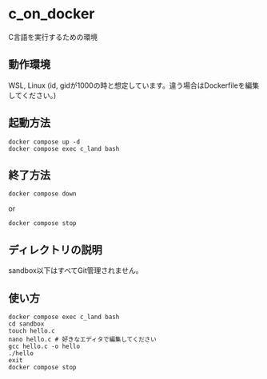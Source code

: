 # c_on_docker
C言語を実行するための環境

## 動作環境
WSL, Linux
(id, gidが1000の時と想定しています。違う場合はDockerfileを編集してください。)

## 起動方法
```
docker compose up -d
docker compose exec c_land bash
```

## 終了方法
```
docker compose down
```
or
```
docker compose stop
```

## ディレクトリの説明
sandbox以下はすべてGit管理されません。

## 使い方
```
docker compose exec c_land bash
cd sandbox
touch hello.c
nano hello.c # 好きなエディタで編集してください
gcc hello.c -o hello
./hello
exit
docker compose stop
```
